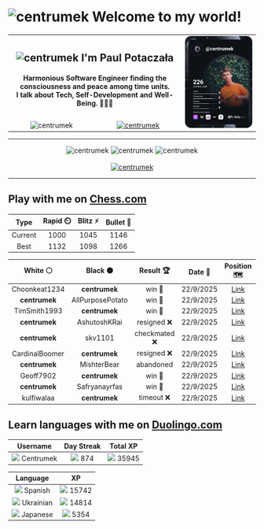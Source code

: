 <h1>
  <img
    src="https://emojis.slackmojis.com/emojis/images/1531849430/4246/blob-sunglasses.gif"
    width="30"
    alt="centrumek"
  />
  Welcome to my world!
</h1>

<table>
  <tbody>
    <tr>
      <td align="center" width="70%" colspan="2">
        <h2>
          <img
            src="https://raw.githubusercontent.com/MartinHeinz/MartinHeinz/master/wave.gif"
            width="30px"
            alt="centrumek"
          />
          I'm Paul Potaczała
        </h2>
        <h4>
          Harmonious Software Engineer finding the consciousness and peace among time units.
          <br/>
          I talk about Tech, Self-Development and Well-Being. 🌿🧘🚀
        </h4>
      </td>
      <td width="30%" rowspan="2">
        <a href="https://app.daily.dev/centrumek">
          <img
            src="./devcard.svg"
            alt="centrumek"
          />
        </a>
      </td>
    </tr>
    <tr align="center">
      <td>
        <img
          src="https://komarev.com/ghpvc/?username=centrumek&label=visitors&color=0e75b6&style=flat"
          alt="centrumek"
        >
      </td>
      <td>
        <a href="https://stackoverflow.com/users/14496012/centrumek">
          <img
            src="https://stackoverflow.com/users/flair/14496012.png?theme=dark"
            alt="centrumek"
          >
        </a>
      </td>
    </tr>
  </tbody>
</table>

---
<div align="center">
  <img 
    src="https://github-readme-stats.vercel.app/api?username=centrumek&show_icons=true&count_private=true&theme=dark&hide_border=true&hide=issues,contribs&bg_color=00000000"
    alt="centrumek"
  />
  <img
    src="https://github-readme-stats.vercel.app/api/top-langs/?username=centrumek&layout=compact&hide_border=true&theme=dark&bg_color=00000000&langs_count=6&exclude_repo=air-statistic-app"
    alt="centrumek"
  />
  <img 
    src="https://github-readme-streak-stats.herokuapp.com?user=centrumek&theme=dark&hide_border=true&background=FFFFFF00"
    alt="centrumek"
  />
  <br/>
  <br/>
  <a href="https://www.buymeacoffee.com/centrumek">
    <img
      src="https://cdn.buymeacoffee.com/buttons/v2/default-orange.png"
      height="50"
      width="210"
      alt="centrumek"
    />
  </a>
</div>

---

## Play with me on [Chess.com](https://www.chess.com/member/centrumek)

<div align="center">
<!--START_SECTION:chessStats-->
<!-- Automatically generated with https://github.com/Balastrong/chess-stats-action -->

| Type | Rapid ⏲️ | Blitz ⚡ | Bullet 🔫 |
|:---:|:---:|:---:|:---:|
| Current | 1000 | 1045 | 1146 |
| Best | 1132 | 1098 | 1266 |

| White ⚪ | Black ⚫ | Result 🏆 | Date 📅 | Position 🗺️ | Type 🕕 |
|:---:|:---:|:---:|:---:|:---:|:---:|
| Choonkeat1234 | **centrumek** | win 🥇 | 22/9/2025 | <a href="http://www.ee.unb.ca/cgi-bin/tervo/fen.pl?select=8/4qpkp/6p1/p3P3/2pP4/2P3PP/5PK1/8 w - - 0 31">Link</a> | Bullet |
| **centrumek** | AllPurposePotato | win 🥇 | 22/9/2025 | <a href="http://www.ee.unb.ca/cgi-bin/tervo/fen.pl?select=r3r1k1/pp3ppp/4p3/2nbP3/2qN1PP1/2P1Q2P/P7/1R1R2K1 b - - 1 26">Link</a> | Bullet |
| TimSmith1993 | **centrumek** | win 🥇 | 22/9/2025 | <a href="http://www.ee.unb.ca/cgi-bin/tervo/fen.pl?select=r3k2r/p4pb1/1p1p3n/2p1p3/4P3/P1NPBP2/1PP2P2/2KR3R w kq - 0 16">Link</a> | Blitz |
| **centrumek** | AshutoshKRai | resigned ❌ | 22/9/2025 | <a href="http://www.ee.unb.ca/cgi-bin/tervo/fen.pl?select=8/8/4p2p/3p3P/2rPk3/7n/2N1K3/8 w - - 6 51">Link</a> | Blitz |
| **centrumek** | skv1101 | checkmated ❌ | 22/9/2025 | <a href="http://www.ee.unb.ca/cgi-bin/tervo/fen.pl?select=4r1k1/p1p2ppp/8/6b1/2P5/8/PP2q2P/3RK3 w - - 0 27">Link</a> | Blitz |
| CardinalBoomer | **centrumek** | resigned ❌ | 22/9/2025 | <a href="http://www.ee.unb.ca/cgi-bin/tervo/fen.pl?select=rn2k1nr/1bp2p2/p6p/1p1Pb1p1/4Np2/1B6/PPP3PP/R1BQR1K1 b kq - 1 14">Link</a> | Blitz |
| **centrumek** | MishterBear | abandoned  | 22/9/2025 | <a href="http://www.ee.unb.ca/cgi-bin/tervo/fen.pl?select=8/5p2/2p3p1/3p1k1p/5P2/1r6/5PKP/8 w - - 0 34">Link</a> | Blitz |
| Geoff7902 | **centrumek** | win 🥇 | 22/9/2025 | <a href="http://www.ee.unb.ca/cgi-bin/tervo/fen.pl?select=1K6/3k4/8/2q5/8/8/8/8 w - - 42 80">Link</a> | Blitz |
| **centrumek** | Safryanayrfas | win 🥇 | 22/9/2025 | <a href="http://www.ee.unb.ca/cgi-bin/tervo/fen.pl?select=1nb2rk1/1p1p1p2/1N3pp1/1Pp4p/1b6/3Q1KP1/5P1P/7R b - - 0 31">Link</a> | Blitz |
| kulfiwalaa | **centrumek** | timeout ❌ | 22/9/2025 | <a href="http://www.ee.unb.ca/cgi-bin/tervo/fen.pl?select=8/5p2/1qP5/p2P4/5Qk1/P3R1P1/8/5RK1 b - - 8 42">Link</a> | Blitz |

<!--END_SECTION:chessStats-->
</div>

## Learn languages with me on [Duolingo.com](https://www.duolingo.com/profile/Centrumek)

<div align="center">
<!--START_SECTION:duolingoStats-->
<!-- Automatically generated with https://github.com/centrumek/duolingo-readme-stats-->

| Username | Day Streak | Total XP |
|:---:|:---:|:---:|
| <img src="https://raw.githubusercontent.com/centrumek/duolingo-readme-stats/main/assets/duolingo.png" height="12"> Centrumek | <img src="https://raw.githubusercontent.com/centrumek/duolingo-readme-stats/main/assets/streakactive.svg" height="12"> 874 | <img src="https://raw.githubusercontent.com/centrumek/duolingo-readme-stats/main/assets/xp.svg" height="12"> 35945 |

| Language | XP |
|:---:|:---:|
| <img src="https://raw.githubusercontent.com/centrumek/duolingo-readme-stats/main/assets/langs/spanish.svg" height="12"> Spanish | <img src="https://raw.githubusercontent.com/centrumek/duolingo-readme-stats/main/assets/xp.svg" height="12"> 15742 |
| <img src="https://raw.githubusercontent.com/centrumek/duolingo-readme-stats/main/assets/langs/ukrainian.svg" height="12"> Ukrainian | <img src="https://raw.githubusercontent.com/centrumek/duolingo-readme-stats/main/assets/xp.svg" height="12"> 14814 |
| <img src="https://raw.githubusercontent.com/centrumek/duolingo-readme-stats/main/assets/langs/japanese.svg" height="12"> Japanese | <img src="https://raw.githubusercontent.com/centrumek/duolingo-readme-stats/main/assets/xp.svg" height="12"> 5354 |

<!--END_SECTION:duolingoStats-->
</div>
<!--
**centrumek/centrumek** is a ✨ _special_ ✨ repository because its `README.md` (this file) appears on your GitHub profile.

Here are some ideas to get you started:

- 🔭 I’m currently working on ...
- 🌱 I’m currently learning ...
- 👯 I’m looking to collaborate on ...
- 🤔 I’m looking for help with ...
- 💬 Ask me about ...
- 📫 How to reach me: ...
- 😄 Pronouns: ...
- ⚡ Fun fact: ...
-->
